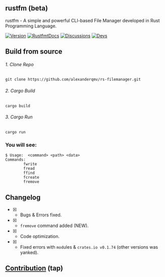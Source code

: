 ## rustfm (beta)
rustfm - A simple and powerful CLI-based File Manager developed in Rust Programming Language.
 
[![Version](https://img.shields.io/badge/version-0.1.2@alpha-blue)]()
[![RustfmtDocs](https://img.shields.io/badge/rustfm-docs-red)]()
[![Discussions](https://img.shields.io/badge/discussions-goto-purple)](https://github.com/alexanderqmv/rs-filemanager/discussions/1)
[![Devs](https://img.shields.io/badge/dev-QMVCorp.-orange)]()

## Build from source
###### 1. Clone Repo
```shell
git clone https://github.com/alexanderqmv/rs-filemanager.git
```
###### 2. Cargo Build
```shell
cargo build
```
###### 3. Cargo Run
```shell
cargo run
```


### You will see:
```shell
$ Usage:  <command> <path> <data>
Commands:
        fwrite
        fread
        ffind
        fcreate
        fremove

```
## Changelog
- [x] - Bugs & Errors fixed.
- [x] - `fremove` command added (NEW).
- [x] - Code optimization.
- [x] - Fixed errors with `mod`ules & `crates.io v0.1.74` (other versions was yanked).  
## [Contribution](qmvscorpio@gmail.com) (tap)
